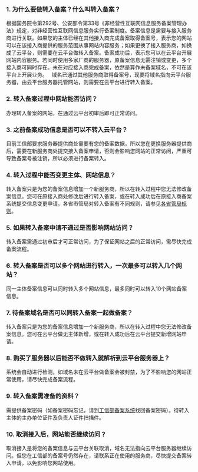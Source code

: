 ### 1. 为什么要做转入备案？什么叫转入备案？
根据国务院令第292号、公安部令第33号《非经营性互联网信息服务备案管理办法》规定，对非经营性互联网信息服务实行备案制度。备案信息是需要与接入服务商进行关联。如果您的主体已经在其他接入商完成备案取得备案号，表示您的网站可以在该接入商提供的服务范围从事网站内容服务；如果更换了接入服务商，如换成了云平台，则需要在云平台做转入备案。备案成功后，表示您可以在云平台开展网站内容服务。若同时使用多家厂商的服务器，原备案信息无需注销或变更，多个接入商可同时存在。未在对应接入商完成备案，依然是算作未备案域名，不可在该平台上开展业务。  
域名已通过其他服务商取得备案号，现要将域名指向云平台服务器，由云平台服务器托管网站，则需要在云平台进行转入备案。    
### 2. 转入备案过程中网站能否访问？
办理转入备案的网站，在通过云平台初审后即可正常访问。    
### 3. 之前备案成功信息是否可以不转入云平台？
目前工信部要求服务器提供商处需要有您的备案数据，所以您在更换服务器提供商后，需要在新服务商处提交接入备案申请，否则会影响您网站的正常访问，严重可导致备案号被注销，所以必须进行备案转入。  
### 4. 转入过程中能否变更主体、网站信息？
转入备案只是为您的备案信息增加一个新服务商，所以在转入过程中您无法修改备案信息。您可在原接入商处修改后进行转入备案，或在转入成功后在原接入商备案系统提交信息变更申请。各省市管局对转入备案有不同规则，请参见[各省管局规则](http://tce.fsphere.cn/document/product/243/3474)。 
### 5. 如果转入备案申请不通过是否影响网站访问？
转入备案需通过初审后才可正常访问，为了保证网站之后的正常访问，需尽快完成备案流程。  
### 6. 转入备案是否可以多个网站进行转入，一次最多可以转入几个网站？
同一主体备案信息可以同时转入多个网站信息，最多同时可以转入10个网站备案信息。  
### 7. 待备案域名是否可以同转入备案一起做备案？
转入备案只是为您的备案信息增加一个新服务商，所以在转入过程中您无法修改备案信息。您可在云平台做无主体新增，或在转入成功后在云平台提交新增网站申请。  
### 8. 购买了服务器以后能否不做转入就解析到云平台服务器上？
系统会自动进行检测，如域名未在云平台做备案会被封禁，为了不影响您的网站正常使用，请尽快完成备案流程。  
### 9. 转入备案需准备的资料？
需提供备案密码（如备案密码忘记，请到[工信部备案系统](http://www.miitbeian.gov.cn/state/outPortal/loginPortal.action;jsessionid=Lx9T6IDIWK6Ko2REK1G_7Yc_ulrMer2ViHLyY_xOlYz8vobCHFRc!-964799922)找回备案密码）。待转入主体的主办单位证件及负责人证件扫描件。  
### 10. 取消接入后，网站能否继续访问？
取消接入是将您的备案信息与云平台关联取消，域名无法指向云平台服务器继续访问。但您在工信部的备案号仍然存在，请联系正在使用的服务商，尽快提交备案转入申请，以免影响您网站使用。
